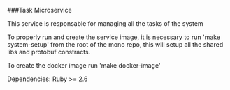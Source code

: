 ###Task Microservice

This service is responsable for managing all the tasks of the system

To properly run and create the service image, it is necessary to run 'make system-setup' from the root of the mono repo, this will setup all the shared libs and protobuf constracts.

To create the docker image run 'make docker-image'

Dependencies:
Ruby >= 2.6 